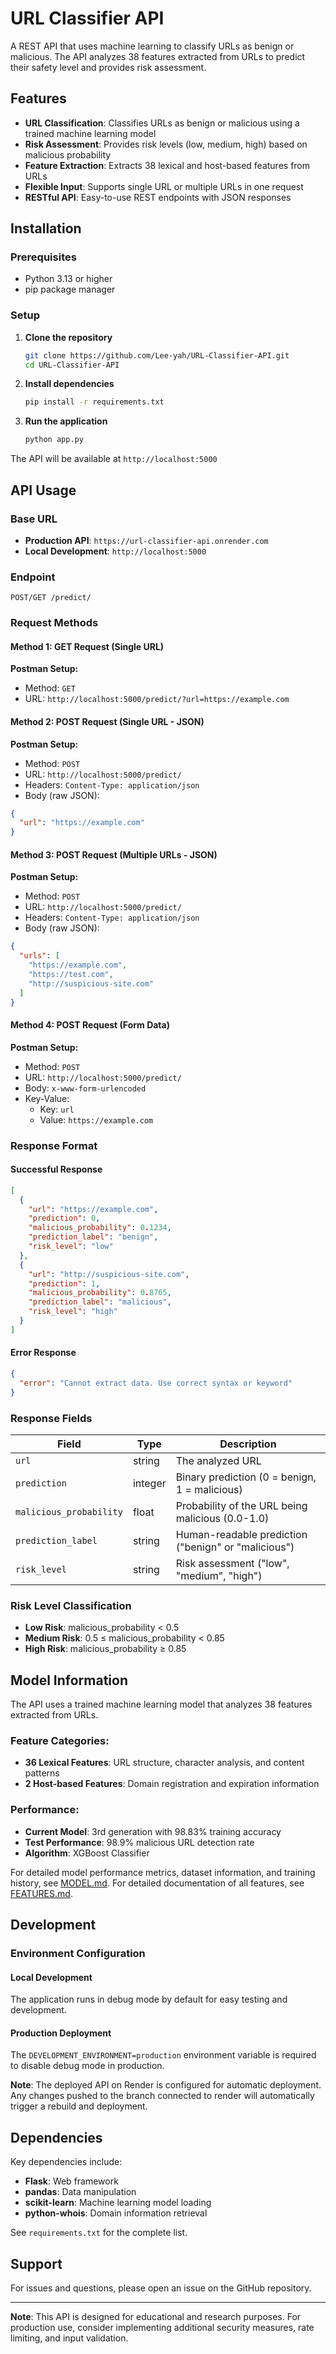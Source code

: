 # URL Classifier API

A REST API that uses machine learning to classify URLs as benign or malicious. The API analyzes 38 features extracted from URLs to predict their safety level and provides risk assessment.

## Features

- **URL Classification**: Classifies URLs as benign or malicious using a trained machine learning model
- **Risk Assessment**: Provides risk levels (low, medium, high) based on malicious probability
- **Feature Extraction**: Extracts 38 lexical and host-based features from URLs
- **Flexible Input**: Supports single URL or multiple URLs in one request
- **RESTful API**: Easy-to-use REST endpoints with JSON responses

## Installation

### Prerequisites

- Python 3.13 or higher
- pip package manager

### Setup

1. **Clone the repository**
   ```bash
   git clone https://github.com/Lee-yah/URL-Classifier-API.git
   cd URL-Classifier-API
   ```

2. **Install dependencies**
   ```bash
   pip install -r requirements.txt
   ```

3. **Run the application**
   ```bash
   python app.py
   ```

The API will be available at `http://localhost:5000`

## API Usage

### Base URL
- **Production API**: `https://url-classifier-api.onrender.com`
- **Local Development**: `http://localhost:5000`

### Endpoint

```
POST/GET /predict/
```

### Request Methods

#### Method 1: GET Request (Single URL)
**Postman Setup:**
- Method: `GET`
- URL: `http://localhost:5000/predict/?url=https://example.com`

#### Method 2: POST Request (Single URL - JSON)
**Postman Setup:**
- Method: `POST`
- URL: `http://localhost:5000/predict/`
- Headers: `Content-Type: application/json`
- Body (raw JSON):
```json
{
  "url": "https://example.com"
}
```

#### Method 3: POST Request (Multiple URLs - JSON)
**Postman Setup:**
- Method: `POST`
- URL: `http://localhost:5000/predict/`
- Headers: `Content-Type: application/json`
- Body (raw JSON):
```json
{
  "urls": [
    "https://example.com",
    "https://test.com", 
    "http://suspicious-site.com"
  ]
}
```

#### Method 4: POST Request (Form Data)
**Postman Setup:**
- Method: `POST`
- URL: `http://localhost:5000/predict/`
- Body: `x-www-form-urlencoded`
- Key-Value: 
  - Key: `url`
  - Value: `https://example.com`

### Response Format

#### Successful Response

```json
[
  {
    "url": "https://example.com",
    "prediction": 0,
    "malicious_probability": 0.1234,
    "prediction_label": "benign",
    "risk_level": "low"
  },
  {
    "url": "http://suspicious-site.com",
    "prediction": 1,
    "malicious_probability": 0.8765,
    "prediction_label": "malicious",
    "risk_level": "high"
  }
]
```

#### Error Response

```json
{
  "error": "Cannot extract data. Use correct syntax or keyword"
}
```

### Response Fields

| Field | Type | Description |
|-------|------|-------------|
| `url` | string | The analyzed URL |
| `prediction` | integer | Binary prediction (0 = benign, 1 = malicious) |
| `malicious_probability` | float | Probability of the URL being malicious (0.0-1.0) |
| `prediction_label` | string | Human-readable prediction ("benign" or "malicious") |
| `risk_level` | string | Risk assessment ("low", "medium", "high") |

### Risk Level Classification

- **Low Risk**: malicious_probability < 0.5
- **Medium Risk**: 0.5 ≤ malicious_probability < 0.85
- **High Risk**: malicious_probability ≥ 0.85

## Model Information

The API uses a trained machine learning model that analyzes 38 features extracted from URLs.

### Feature Categories:
- **36 Lexical Features**: URL structure, character analysis, and content patterns
- **2 Host-based Features**: Domain registration and expiration information

### Performance:
- **Current Model**: 3rd generation with 98.83% training accuracy
- **Test Performance**: 98.9% malicious URL detection rate
- **Algorithm**: XGBoost Classifier

For detailed model performance metrics, dataset information, and training history, see [MODEL.md](MODEL.md).
For detailed documentation of all features, see [FEATURES.md](FEATURES.md).

## Development

### Environment Configuration

#### Local Development
The application runs in debug mode by default for easy testing and development.

#### Production Deployment
The `DEVELOPMENT_ENVIRONMENT=production` environment variable is required to disable debug mode in production.

**Note**: The deployed API on Render is configured for automatic deployment. Any changes pushed to the branch connected to render will automatically trigger a rebuild and deployment.

## Dependencies

Key dependencies include:
- **Flask**: Web framework
- **pandas**: Data manipulation
- **scikit-learn**: Machine learning model loading
- **python-whois**: Domain information retrieval

See `requirements.txt` for the complete list.

## Support

For issues and questions, please open an issue on the GitHub repository.

---

**Note**: This API is designed for educational and research purposes. For production use, consider implementing additional security measures, rate limiting, and input validation.
